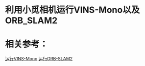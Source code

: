 # 利用小觅相机运行VINS-Mono以及ORB_SLAM2

# 相关参考：
[运行VINS-Mono](https://blog.csdn.net/learning_tortosie/article/details/83217763)
[运行ORB-SLAM2](https://blog.csdn.net/weixin_39702448/article/details/103403735)
